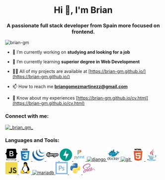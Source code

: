 <h1 align="center">Hi 👋, I'm Brian</h1>
<h3 align="center">A passionate full stack developer from Spain more focused on frontend.</h3>

<p align="left"> <img src="https://komarev.com/ghpvc/?username=brian-gm&label=Profile%20views&color=0e75b6&style=flat" alt="brian-gm" /> </p>

- 🔭 I’m currently working on **studying and looking for a job**

- 🌱 I’m currently learning **superior degree in Web Development**

- 👨‍💻 All of my projects are available at [https://brian-gm.github.io/](https://brian-gm.github.io/)

- 📫 How to reach me **briangomezmartinezz@gmail.com**

- 📄 Know about my experiences [https://brian-gm.github.io/cv.html](https://brian-gm.github.io/cv.html)

<h3 align="left">Connect with me:</h3>
<p align="left">
<a href="https://instagram.com/_brian_gm_" target="blank"><img align="center" src="https://raw.githubusercontent.com/rahuldkjain/github-profile-readme-generator/master/src/images/icons/Social/instagram.svg" alt="_brian_gm_" height="30" width="40" /></a>
</p>

<h3 align="left">Languages and Tools:</h3>
<p align="left"> <a href="https://getbootstrap.com" target="_blank" rel="noreferrer"> <img src="https://raw.githubusercontent.com/devicons/devicon/master/icons/bootstrap/bootstrap-plain-wordmark.svg" alt="bootstrap" width="40" height="40"/> </a> <a href="https://www.w3schools.com/css/" target="_blank" rel="noreferrer"> <img src="https://raw.githubusercontent.com/devicons/devicon/master/icons/css3/css3-original-wordmark.svg" alt="css3" width="40" height="40"/> </a> <a href="https://jquery.com/" target="_blank" rel="noreferrer"> <img src="icons8-jquery-is-a-javascript-library-designed-to-simplify-html-24.png" alt="css3" width="40" height="40"/> </a><a href="https://www.djangoproject.com/" target="_blank" rel="noreferrer"> <img src="icons8-django-50.png" alt="css3" width="40" height="40"/> </a><a href="https://fastapi.tiangolo.com/" target="_blank" rel="noreferrer"> <img src="fastapi-900x0.png" alt="css3" width="40" height="40"/> </a><a href="https://docs.pytest.org/en/7.4.x/" target="_blank" rel="noreferrer"> <img src="pytest_logo_curves.svg" alt="css3" width="40" height="40"/> </a>
<a href="https://www.djangoproject.com/" target="_blank" rel="noreferrer"> <img src="https://cdn.worldvectorlogo.com/logos/django.svg" alt="django" width="40" height="40"/> </a> <a href="https://www.docker.com/" target="_blank" rel="noreferrer"> <img src="https://raw.githubusercontent.com/devicons/devicon/master/icons/docker/docker-original-wordmark.svg" alt="docker" width="40" height="40"/> </a> <a href="https://git-scm.com/" target="_blank" rel="noreferrer"> <img src="https://www.vectorlogo.zone/logos/git-scm/git-scm-icon.svg" alt="git" width="40" height="40"/> </a> <a href="https://www.w3.org/html/" target="_blank" rel="noreferrer"> <img src="https://raw.githubusercontent.com/devicons/devicon/master/icons/html5/html5-original-wordmark.svg" alt="html5" width="40" height="40"/> </a> <a href="https://www.java.com" target="_blank" rel="noreferrer"> <img src="https://raw.githubusercontent.com/devicons/devicon/master/icons/java/java-original.svg" alt="java" width="40" height="40"/> </a> <a href="https://developer.mozilla.org/en-US/docs/Web/JavaScript" target="_blank" rel="noreferrer"> <img src="https://raw.githubusercontent.com/devicons/devicon/master/icons/javascript/javascript-original.svg" alt="javascript" width="40" height="40"/> </a> <a href="https://www.linux.org/" target="_blank" rel="noreferrer"> <img src="https://raw.githubusercontent.com/devicons/devicon/master/icons/linux/linux-original.svg" alt="linux" width="40" height="40"/> </a> <a href="https://mariadb.org/" target="_blank" rel="noreferrer"> <img src="https://www.vectorlogo.zone/logos/mariadb/mariadb-icon.svg" alt="mariadb" width="40" height="40"/> </a> <a href="https://www.photoshop.com/en" target="_blank" rel="noreferrer"> <img src="https://raw.githubusercontent.com/devicons/devicon/master/icons/photoshop/photoshop-line.svg" alt="photoshop" width="40" height="40"/> </a> <a href="https://www.python.org" target="_blank" rel="noreferrer"> <img src="https://raw.githubusercontent.com/devicons/devicon/master/icons/python/python-original.svg" alt="python" width="40" height="40"/> </a> <a href="https://sass-lang.com" target="_blank" rel="noreferrer"> <img src="https://raw.githubusercontent.com/devicons/devicon/master/icons/sass/sass-original.svg" alt="sass" width="40" height="40"/> </a> </p>
